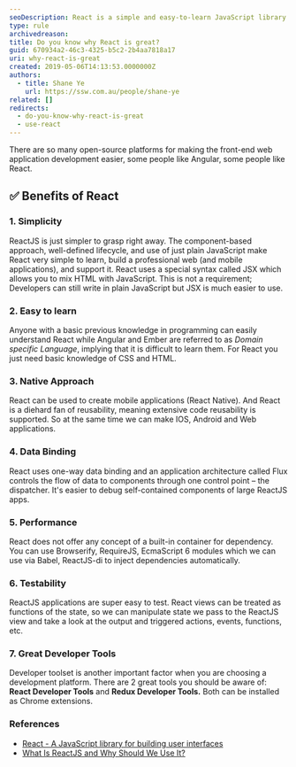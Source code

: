 ```yaml
---
seoDescription: React is a simple and easy-to-learn JavaScript library for building user interfaces that offers native approach to mobile app development, one-way data binding, performance, testability, and great developer tools.
type: rule
archivedreason:
title: Do you know why React is great?
guid: 670934a2-46c3-4325-b5c2-2b4aa7818a17
uri: why-react-is-great
created: 2019-05-06T14:13:53.0000000Z
authors:
  - title: Shane Ye
    url: https://ssw.com.au/people/shane-ye
related: []
redirects:
  - do-you-know-why-react-is-great
  - use-react
---
```


There are so many open-source platforms for making the front-end web application development easier, some people like Angular, some people like React. 

<!--endintro-->

## ✅ Benefits of React

### 1. Simplicity

ReactJS is just simpler to grasp right away. The component-based approach, well-defined lifecycle, and use of just plain JavaScript make React very simple to learn, build a professional web (and mobile applications), and support it. React uses a special syntax called JSX which allows you to mix HTML with JavaScript. This is not a requirement; Developers can still write in plain JavaScript but JSX is much easier to use.

### 2. Easy to learn

Anyone with a basic previous knowledge in programming can easily understand React while Angular and Ember are referred to as *Domain specific Language*, implying that it is difficult to learn them. For React you just need basic knowledge of CSS and HTML.

### 3. Native Approach

React can be used to create mobile applications (React Native). And React is a diehard fan of reusability, meaning extensive code reusability is supported. So at the same time we can make IOS, Android and Web applications.

### 4. Data Binding

React uses one-way data binding and an application architecture called Flux controls the flow of data to components through one control point – the dispatcher. It's easier to debug self-contained components of large ReactJS apps.

### 5. Performance

React does not offer any concept of a built-in container for dependency. You can use Browserify, RequireJS, EcmaScript 6 modules which we can use via Babel, ReactJS-di to inject dependencies automatically.

### 6. Testability

ReactJS applications are super easy to test. React views can be treated as functions of the state, so we can manipulate state we pass to the ReactJS view and take a look at the output and triggered actions, events, functions, etc.

### 7. Great Developer Tools

Developer toolset is another important factor when you are choosing a development platform. There are 2 great tools you should be aware of: **React Developer Tools** and **Redux Developer Tools.** Both can be installed as Chrome extensions.

### References

- [React - A JavaScript library for building user interfaces](https://reactjs.org/)
- [What Is ReactJS and Why Should We Use It?](https://www.c-sharpcorner.com/article/what-and-why-reactjs/)
